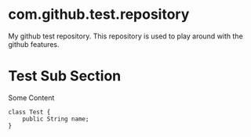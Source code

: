 com.github.test.repository
==========================

My github test repository. This repository is used to play around with the github features.

# Test Sub Section 

Some Content

	class Test {
		public String name;
	}

